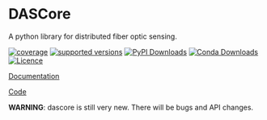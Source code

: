 # DASCore

A python library for distributed fiber optic sensing.

[![coverage](https://codecov.io/gh/dasdae/dascore/branch/master/graph/badge.svg)](https://codecov.io/gh/dasdae/dascore)
[![supported versions](https://img.shields.io/pypi/pyversions/dascore.svg?label=python_versions)](https://pypi.python.org/pypi/dascore)
[![PyPI Downloads](https://img.shields.io/pypi/dm/dascore.svg?label=pypi)](https://pypi.org/project/dascore/)
[![Conda Downloads](https://img.shields.io/conda/dn/conda-forge/dascore.svg?label=conda)](https://github.com/conda-forge/dascore-feedstock)
[![Licence](https://www.gnu.org/graphics/lgplv3-88x31.png)](https://www.gnu.org/licenses/lgpl.html)

[Documentation](https://dascore.org)

[Code](https://github.com/DASDAE/dascore)

**WARNING**: dascore is still very new. There will be bugs and API changes.
